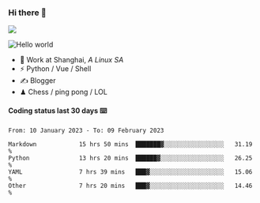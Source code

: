 ### Hi there 👋
![](https://komarev.com/ghpvc/?username=Xuhandsome)


<img src="https://github-readme-stats.vercel.app/api?username=XuHandsome&show_icons=true&theme=merko" alt="Hello world">

<br/>

- 🍻  Work at Shanghai, _A Linux SA_
- ⚡  Python / Vue / Shell
- ✍️  Blogger
- ♟  Chess / ping pong / LOL

#### Coding status last 30 days ⌨️

<!--START_SECTION:waka-->

```text
From: 10 January 2023 - To: 09 February 2023

Markdown            15 hrs 50 mins  ███████▓░░░░░░░░░░░░░░░░░   31.19 %
Python              13 hrs 20 mins  ██████▓░░░░░░░░░░░░░░░░░░   26.25 %
YAML                7 hrs 39 mins   ███▓░░░░░░░░░░░░░░░░░░░░░   15.06 %
Other               7 hrs 20 mins   ███▓░░░░░░░░░░░░░░░░░░░░░   14.46 %
```

<!--END_SECTION:waka-->
